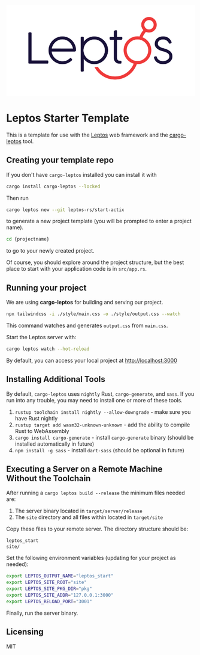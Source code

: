 <picture>
    <source srcset="https://raw.githubusercontent.com/leptos-rs/leptos/main/docs/logos/Leptos_logo_Solid_White.svg" media="(prefers-color-scheme: dark)">
    <img src="https://raw.githubusercontent.com/leptos-rs/leptos/main/docs/logos/Leptos_logo_RGB.svg" alt="Leptos Logo">
</picture>

# Leptos Starter Template

This is a template for use with the [Leptos](https://github.com/leptos-rs/leptos) web framework and the [cargo-leptos](https://github.com/akesson/cargo-leptos) tool.

## Creating your template repo

If you don't have `cargo-leptos` installed you can install it with

```sh
cargo install cargo-leptos --locked
```

Then run

```sh
cargo leptos new --git leptos-rs/start-actix
```

to generate a new project template (you will be prompted to enter a project name).

```sh
cd {projectname}
```

to go to your newly created project.

Of course, you should explore around the project structure, but the best place to start with your application code is in `src/app.rs`.

## Running your project

We are using **cargo-leptos** for building and serving our project.

```sh
npx tailwindcss -i ./style/main.css -o ./style/output.css --watch
```

This command watches and generates `output.css` from `main.css`.

Start the Leptos server with:

```sh
cargo leptos watch --hot-reload
```

By default, you can access your local project at [http://localhost:3000](http://localhost:3000)

## Installing Additional Tools

By default, `cargo-leptos` uses `nightly` Rust, `cargo-generate`, and `sass`. If you run into any trouble, you may need to install one or more of these tools.

1. `rustup toolchain install nightly --allow-downgrade` - make sure you have Rust nightly
2. `rustup target add wasm32-unknown-unknown` - add the ability to compile Rust to WebAssembly
3. `cargo install cargo-generate` - install `cargo-generate` binary (should be installed automatically in future)
4. `npm install -g sass` - install `dart-sass` (should be optional in future)

## Executing a Server on a Remote Machine Without the Toolchain

After running a `cargo leptos build --release` the minimum files needed are:

1. The server binary located in `target/server/release`
2. The `site` directory and all files within located in `target/site`

Copy these files to your remote server. The directory structure should be:

```
leptos_start
site/
```

Set the following environment variables (updating for your project as needed):

```sh
export LEPTOS_OUTPUT_NAME="leptos_start"
export LEPTOS_SITE_ROOT="site"
export LEPTOS_SITE_PKG_DIR="pkg"
export LEPTOS_SITE_ADDR="127.0.0.1:3000"
export LEPTOS_RELOAD_PORT="3001"
```

Finally, run the server binary.

## Licensing

MIT
